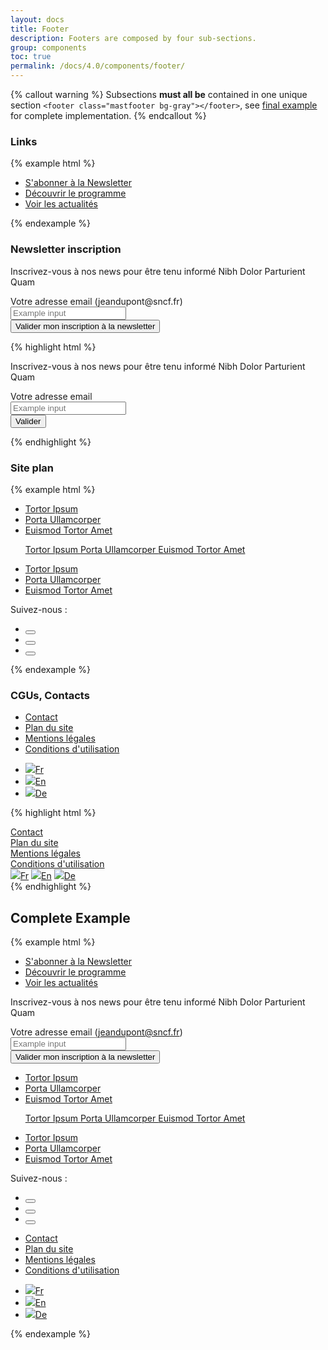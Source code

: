 ```yaml
---
layout: docs
title: Footer
description: Footers are composed by four sub-sections.
group: components
toc: true
permalink: /docs/4.0/components/footer/
---
```


{% callout warning %}
Subsections **must all be** contained in one unique section `<footer class="mastfooter bg-gray"></footer>`, see [final example](#complete-example) for complete implementation.
{% endcallout %}

### Links

{% example html %}
<footer class="mastfooter bg-gray">
  <div class="container d-flex flex-column">
    <ul class="mastfooter-links order-2 order-md-1 row text-white gy-5 mb-0">
      <li class="col-12 col-md-4 pb-3 pb-md-0">
	<div class="d-flex align-items-center">
	  <a href="#" class="text-white d-flex align-items-center">
            <i class="icons-large-mail icons-size-50px mr-2" aria-hidden="true"></i>
	    S'abonner à la Newsletter
	    <i class="icons-arrow-next icons-size-x5 ml-2" aria-hidden="true"></i>
	  </a>
	</div>
      </li>
      <li class="col-12 col-md-4 pb-3 pb-md-0">
	<div class="d-flex align-items-center">
	  <a href="#" class="text-white d-flex align-items-center">
	    <i class="icons-large-information icons-size-50px mr-2" aria-hidden="true"></i>
	    Découvrir le programme
	    <i class="icons-arrow-next icons-size-x5 ml-2" aria-hidden="true"></i>
          </a>
	</div>
      </li>
      <li class="col-12 col-md-4">
	<div class="d-flex align-items-center">
	  <a href="#" class="text-white d-flex align-items-center">
	    <i class="icons-large-warning icons-size-50px mr-2" aria-hidden="true"></i>
	    Voir les actualités
	    <i class="icons-arrow-next icons-size-x5 ml-2" aria-hidden="true"></i>
          </a>
	</div>
      </li>
    </ul>
  </div>
</footer>
{% endexample %}

### Newsletter inscription
<div class="bd-example">
<footer class="mastfooter bg-gray">
  <div class="container d-flex flex-column">
    <div class="order-1 order-md-2 row gy-5">
      <div class="col-12 col-md-6">
        <p class="display-3 text-white mt-4">Inscrivez-vous à nos news pour être tenu informé Nibh Dolor Parturient Quam</p>
      </div>
      <form class="col-12 col-md-6">
        <div class="form-row">
          <div class="col-12 col-sm-auto flex-sm-fluid gb-3 gb-sm-0">
            <label class="text-white" for="inputEmail1">Votre adresse email (jeandupont@sncf.fr)</label>
            <div class="form-control-container ">
              <input class="form-control form-control-white" id="inputEmail1" placeholder="Example input" type="email">
              <span class="form-control-state"></span>
            </div>
          </div>
          <div class="col-12 col-sm-auto d-flex align-items-end">
            <button type="submit" class="btn btn-primary w-100 w-sm-auto">Valider <span class="sr-only">mon inscription à la newsletter</span></button>
          </div>
        </div>
      </form> 
    </div>
  </div>
</footer>
</div>

{% highlight html %}
<footer class="mastfooter bg-gray">
  <div class="container d-flex flex-column">
    <div class="order-1 order-md-2 row gt-5">
      <div class="col-12 col-md-6">
        <p class="display-3 text-white mt-4">Inscrivez-vous à nos news pour être tenu informé Nibh Dolor Parturient Quam</p>
      </div>
      <form class="col-12 col-md-6">
        <div class="form-row">
          <div class="col-12 col-sm-auto flex-sm-fluid gb-3 gb-sm-0">
            <label class="text-white" for="inputEmail1">Votre adresse email</label>
            <div class="form-control-container ">
              <input class="form-control form-control-white" id="inputEmail1" placeholder="Example input" type="email">
              <span class="form-control-state"></span>
            </div>
          </div>
          <div class="col-12 col-sm-auto d-flex align-items-end">
            <button type="submit" class="btn btn-primary w-100 w-sm-auto">Valider</button>
          </div>
        </div>
      </form> 
    </div>
  </div>
</footer>
{% endhighlight %}

### Site plan

{% example html %}
<footer class="mastfooter bg-gray">
  <div class="container d-flex flex-column">
    <div class="order-3 row text-sm gt-5 gb-6 font-weight-medium">
      <ul class="col-12 col-md-3 list-unstyled mb-0">
        <li><a href="#" class="d-flex pb-3 align-items-center text-white">Tortor Ipsum <i class="icons-arrow-next icons-size-x5 ml-2" aria-hidden="true"></i></a></li>
        <li><a href="#" class="d-flex pb-3 align-items-center text-white">Porta Ullamcorper <i class="icons-arrow-next icons-size-x5 ml-2" aria-hidden="true"></i></a></li>
        <li><a href="#" class="d-flex pb-3 pb-md-0 align-items-center text-white">Euismod Tortor Amet <i class="icons-arrow-next icons-size-x5 ml-2" aria-hidden="true"></i></a></li>
      </ul>
      <ul class="col-12 col-md-3 list-unstyled mb-0">
        <a href="#" class="d-flex pb-3 align-items-center text-white">Tortor Ipsum <i class="icons-arrow-next icons-size-x5 ml-2" aria-hidden="true"></i></a>
        <a href="#" class="d-flex pb-3 align-items-center text-white">Porta Ullamcorper <i class="icons-arrow-next icons-size-x5 ml-2" aria-hidden="true"></i></a>
        <a href="#" class="d-flex pb-3 pb-md-0 align-items-center text-white">Euismod Tortor Amet <i class="icons-arrow-next icons-size-x5 ml-2" aria-hidden="true"></i></a>
      </ul>
      <ul class="col-12 col-md-3 list-unstyled mb-0">
        <li><a href="#" class="d-flex pb-3 align-items-center text-white">Tortor Ipsum <i class="icons-arrow-next icons-size-x5 ml-2" aria-hidden="true"></i></a></li>
        <li><a href="#" class="d-flex pb-3 align-items-center text-white">Porta Ullamcorper <i class="icons-arrow-next icons-size-x5 ml-2" aria-hidden="true"></i></a></li>
        <li><a href="#" class="d-flex align-items-center text-white">Euismod Tortor Amet <i class="icons-arrow-next icons-size-x5 ml-2" aria-hidden="true"></i></a></li>
      </ul>
      <div class="col-12 col-md-3 gt-5 gt-md-0">
        <div class="pb-2 text-white">Suivez-nous :</div>
        <ul class="d-flex list-unstyled mb-0">
          <li class="pr-2">
            <button type="button" class="btn-rounded btn-rounded-white btn-color-gray"><i class="icons-twitter" aria-hidden="true"></i></button>
          </li>
          <li class="pr-2">
            <button type="button" class="btn-rounded btn-rounded-white btn-color-gray"><i class="icons-facebook" aria-hidden="true"></i></button>
          </li>
          <li>
            <button type="button" class="btn-rounded btn-rounded-white btn-color-gray"><i class="icons-circle-linkedin" aria-hidden="true"></i></button>
          </li>
        </ul>
      </div>
    </div>
  </div>
</footer>
{% endexample %}

### CGUs, Contacts

<div class="bd-example">
<footer class="mastfooter bg-gray" role="contentinfo">
  <div class="container d-flex flex-column">
    <div class="order-4 d-flex flex-column flex-md-row justify-content-between gy-4">
      <ul class="row flex-column flex-md-row list-unstyled mb-0">
        <li class="col-auto pb-3 pb-md-0">
          <a href="#" class="text-gray300">Contact</a>
        </li>
        <li class="col-auto pb-3 pb-md-0">
          <a href="#" class="text-gray300">Plan du site</a>
        </li>
        <li class="col-auto pb-3 pb-md-0">
          <a href="#" class="text-gray300">Mentions légales</a>
        </li>
        <li class="col-auto pb-3 pb-md-0">
          <a href="#" class="text-gray300">Conditions d'utilisation</a>
        </li>
      </ul>
      <ul class="mastfooter-lang pt-2 pt-md-0 mb-0 list-unstyled">
        <li><a href="#" class="text-gray300 active"><img src="https://dummyimage.com/30x30/000/fff" class="gr-2">Fr</a></li>
        <li><a href="#" class="text-gray300"><img src="https://dummyimage.com/30x30/000/fff" class="d-none gr-3">En</a></li>
        <li><a href="#" class="text-gray300"><img src="https://dummyimage.com/30x30/000/fff" class="d-none gr-3">De</a></li>
      </ul>
    </div>
  </div>
</footer>
</div>

{% highlight html %}
<footer class="mastfooter bg-gray">
  <div class="container d-flex flex-column">
    <div class="order-4 d-flex flex-column flex-md-row justify-content-between gb-6">
      <div class="row flex-column flex-md-row">
        <div class="col-auto pb-3 pb-md-0">
          <a href="#" class="text-gray300">Contact</a>
        </div>
        <div class="col-auto pb-3 pb-md-0">
          <a href="#" class="text-gray300">Plan du site</a>
        </div>
        <div class="col-auto pb-3 pb-md-0">
          <a href="#" class="text-gray300">Mentions légales</a>
        </div>
        <div class="col-auto pb-3 pb-md-0">
          <a href="#" class="text-gray300">Conditions d'utilisation</a>
        </div>
      </div>
      <div class="mastfooter-lang pt-2 pt-md-0">
        <a href="#" class="text-gray300 active"><img src="https://dummyimage.com/30x30/000/fff" class="gr-2">Fr</a>
        <a href="#" class="text-gray300"><img src="https://dummyimage.com/30x30/000/fff" class="d-none gr-3">En</a>
        <a href="#" class="text-gray300"><img src="https://dummyimage.com/30x30/000/fff" class="d-none gr-3">De</a>
      </div>
    </div>
  </div>
</footer>
{% endhighlight %}

## Complete Example

{% example html %}
      <footer class="mastfooter bg-gray">
        <div class="container d-flex flex-column">
          <ul class="mastfooter-links order-2 order-md-1 row text-white gy-5 mb-0">
            <li class="col-12 col-md-4 pb-3 pb-md-0">
        <div class="d-flex align-items-center">
          <a href="#" class="text-white d-flex align-items-center">
                  <i class="icons-large-mail icons-size-50px mr-2" aria-hidden="true"></i>
            S'abonner à la Newsletter
            <i class="icons-arrow-next icons-size-x5 ml-2" aria-hidden="true"></i>
          </a>
        </div>
            </li>
            <li class="col-12 col-md-4 pb-3 pb-md-0">
        <div class="d-flex align-items-center">
          <a href="#" class="text-white d-flex align-items-center">
            <i class="icons-large-information icons-size-50px mr-2" aria-hidden="true"></i>
            Découvrir le programme
            <i class="icons-arrow-next icons-size-x5 ml-2" aria-hidden="true"></i>
                </a>
        </div>
            </li>
            <li class="col-12 col-md-4">
        <div class="d-flex align-items-center">
          <a href="#" class="text-white d-flex align-items-center">
            <i class="icons-large-warning icons-size-50px mr-2" aria-hidden="true"></i>
            Voir les actualités
            <i class="icons-arrow-next icons-size-x5 ml-2" aria-hidden="true"></i>
                </a>
        </div>
            </li>
          </ul>
          <div class="order-1 order-md-2 row gy-5">
            <div class="col-12 col-md-6">
              <p class="display-3 text-white mt-4">Inscrivez-vous à nos news pour être tenu informé Nibh Dolor Parturient Quam</p>
            </div>
            <form class="col-12 col-md-6">
              <div class="form-row">
                <div class="col-12 col-sm-auto flex-sm-fluid gb-3 gb-sm-0">
                  <label class="text-white" for="inputEmail1">Votre adresse email (jeandupont@sncf.fr)</label>
                  <div class="form-control-container ">
                    <input class="form-control form-control-white" id="inputEmail1" placeholder="Example input" type="email">
                    <span class="form-control-state"></span>
                  </div>
                </div>
                <div class="col-12 col-sm-auto d-flex align-items-end">
                  <button type="submit" class="btn btn-primary w-100 w-sm-auto">Valider <span class="sr-only">mon inscription à la newsletter</span></button>
                </div>
              </div>
            </form> 
          </div>
          <div class="order-3 row text-sm gt-5 gb-6 font-weight-medium">
            <ul class="col-12 col-md-3 list-unstyled mb-0">
              <li><a href="#" class="d-flex pb-3 align-items-center text-white">Tortor Ipsum <i class="icons-arrow-next icons-size-x5 ml-2" aria-hidden="true"></i></a></li>
              <li><a href="#" class="d-flex pb-3 align-items-center text-white">Porta Ullamcorper <i class="icons-arrow-next icons-size-x5 ml-2" aria-hidden="true"></i></a></li>
              <li><a href="#" class="d-flex pb-3 pb-md-0 align-items-center text-white">Euismod Tortor Amet <i class="icons-arrow-next icons-size-x5 ml-2" aria-hidden="true"></i></a></li>
            </ul>
            <ul class="col-12 col-md-3 list-unstyled mb-0">
              <a href="#" class="d-flex pb-3 align-items-center text-white">Tortor Ipsum <i class="icons-arrow-next icons-size-x5 ml-2" aria-hidden="true"></i></a>
              <a href="#" class="d-flex pb-3 align-items-center text-white">Porta Ullamcorper <i class="icons-arrow-next icons-size-x5 ml-2" aria-hidden="true"></i></a>
              <a href="#" class="d-flex pb-3 pb-md-0 align-items-center text-white">Euismod Tortor Amet <i class="icons-arrow-next icons-size-x5 ml-2" aria-hidden="true"></i></a>
            </ul>
            <ul class="col-12 col-md-3 list-unstyled mb-0">
              <li><a href="#" class="d-flex pb-3 align-items-center text-white">Tortor Ipsum <i class="icons-arrow-next icons-size-x5 ml-2" aria-hidden="true"></i></a></li>
              <li><a href="#" class="d-flex pb-3 align-items-center text-white">Porta Ullamcorper <i class="icons-arrow-next icons-size-x5 ml-2" aria-hidden="true"></i></a></li>
              <li><a href="#" class="d-flex align-items-center text-white">Euismod Tortor Amet <i class="icons-arrow-next icons-size-x5 ml-2" aria-hidden="true"></i></a></li>
            </ul>
            <div class="col-12 col-md-3 gt-5 gt-md-0">
              <div class="pb-2 text-white">Suivez-nous :</div>
              <ul class="d-flex list-unstyled mb-0">
                <li class="pr-2">
                  <button type="button" class="btn-rounded btn-rounded-white btn-color-gray"><i class="icons-twitter" aria-hidden="true"></i></button>
                </li>
                <li class="pr-2">
                  <button type="button" class="btn-rounded btn-rounded-white btn-color-gray"><i class="icons-facebook" aria-hidden="true"></i></button>
                </li>
                <li>
                  <button type="button" class="btn-rounded btn-rounded-white btn-color-gray"><i class="icons-circle-linkedin" aria-hidden="true"></i></button>
                </li>
              </ul>
            </div>
          </div>
          <div class="order-4 d-flex flex-column flex-md-row justify-content-between gy-4">
            <ul class="row flex-column flex-md-row list-unstyled mb-0">
              <li class="col-auto pb-3 pb-md-0">
                <a href="#" class="text-gray300">Contact</a>
              </li>
              <li class="col-auto pb-3 pb-md-0">
                <a href="#" class="text-gray300">Plan du site</a>
              </li>
              <li class="col-auto pb-3 pb-md-0">
                <a href="#" class="text-gray300">Mentions légales</a>
              </li>
              <li class="col-auto pb-3 pb-md-0">
                <a href="#" class="text-gray300">Conditions d'utilisation</a>
              </li>
            </ul>
            <ul class="mastfooter-lang pt-2 pt-md-0 mb-0 list-unstyled">
              <li><a href="#" class="text-gray300 active"><img src="https://dummyimage.com/30x30/000/fff" class="gr-2">Fr</a></li>
              <li><a href="#" class="text-gray300"><img src="https://dummyimage.com/30x30/000/fff" class="d-none gr-3">En</a></li>
              <li><a href="#" class="text-gray300"><img src="https://dummyimage.com/30x30/000/fff" class="d-none gr-3">De</a></li>
            </ul>
          </div>
        </div>
      </footer>
{% endexample %}
